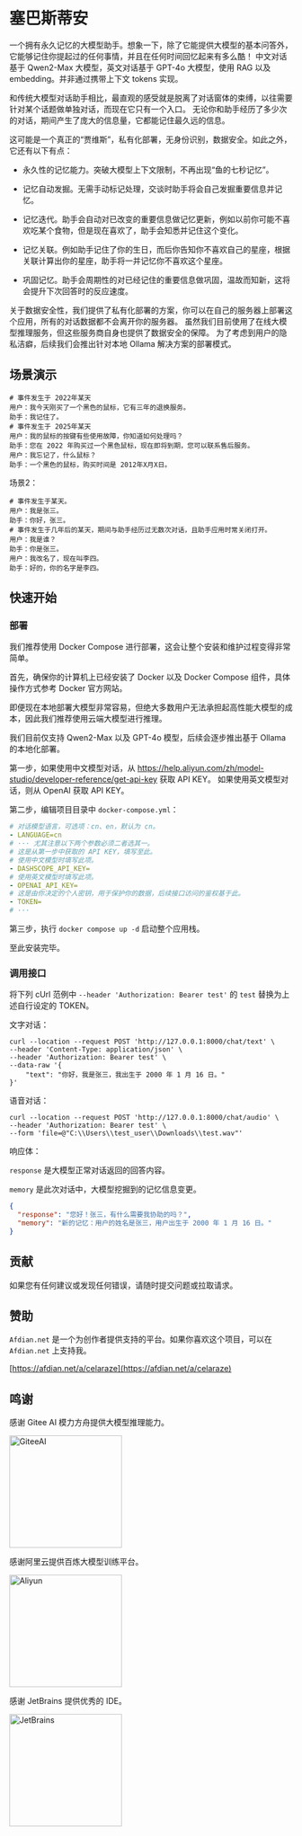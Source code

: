 # 塞巴斯蒂安

一个拥有永久记忆的大模型助手。想象一下，除了它能提供大模型的基本问答外，它能够记住你提起过的任何事情，并且在任何时间回忆起来有多么酷！
中文对话基于 Qwen2-Max 大模型，英文对话基于 GPT-4o 大模型，使用 RAG 以及 embedding。并非通过携带上下文 tokens 实现。

和传统大模型对话助手相比，最直观的感受就是脱离了对话窗体的束缚，以往需要针对某个话题做单独对话，而现在它只有一个入口。
无论你和助手经历了多少次的对话，期间产生了庞大的信息量，它都能记住最久远的信息。

这可能是一个真正的“贾维斯”，私有化部署，无身份识别，数据安全。如此之外，它还有以下有点：

- 永久性的记忆能力。突破大模型上下文限制，不再出现“鱼的七秒记忆”。

- 记忆自动发掘。无需手动标记处理，交谈时助手将会自己发掘重要信息并记忆。

- 记忆迭代。助手会自动对已改变的重要信息做记忆更新，例如以前你可能不喜欢吃某个食物，但是现在喜欢了，助手会知悉并记住这个变化。

- 记忆关联。例如助手记住了你的生日，而后你告知你不喜欢自己的星座，根据关联计算出你的星座，助手将一并记忆你不喜欢这个星座。

- 巩固记忆。助手会周期性的对已经记住的重要信息做巩固，温故而知新，这将会提升下次回答时的反应速度。

关于数据安全性，我们提供了私有化部署的方案，你可以在自己的服务器上部署这个应用，所有的对话数据都不会离开你的服务器。
虽然我们目前使用了在线大模型推理服务，但这些服务商自身也提供了数据安全的保障。
为了考虑到用户的隐私洁癖，后续我们会推出针对本地 Ollama 解决方案的部署模式。

## 场景演示

```shell
# 事件发生于 2022年某天
用户：我今天刚买了一个黑色的鼠标，它有三年的退换服务。
助手：我记住了。
# 事件发生于 2025年某天
用户：我的鼠标的按键有些使用故障，你知道如何处理吗？
助手：您在 2022 年购买过一个黑色鼠标，现在即将到期，您可以联系售后服务。
用户：我忘记了，什么鼠标？
助手：一个黑色的鼠标，购买时间是 2012年X月X日。
```

场景2：

```shell
# 事件发生于某天。
用户：我是张三。
助手：你好，张三。
# 事件发生于几年后的某天，期间与助手经历过无数次对话，且助手应用时常关闭打开。
用户：我是谁？
助手：你是张三。
用户：我改名了，现在叫李四。
助手：好的，你的名字是李四。
```

## 快速开始

### 部署

我们推荐使用 Docker Compose 进行部署，这会让整个安装和维护过程变得非常简单。

首先，确保你的计算机上已经安装了 Docker 以及 Docker Compose 组件，具体操作方式参考 Docker 官方网站。

即便现在本地部署大模型非常容易，但绝大多数用户无法承担起高性能大模型的成本，因此我们推荐使用云端大模型进行推理。

我们目前仅支持 Qwen2-Max 以及 GPT-4o 模型，后续会逐步推出基于 Ollama 的本地化部署。

第一步，如果使用中文模型对话，从 https://help.aliyun.com/zh/model-studio/developer-reference/get-api-key 获取 API KEY。
如果使用英文模型对话，则从 OpenAI 获取 API KEY。

第二步，编辑项目目录中 `docker-compose.yml`：

```yaml
# 对话模型语言，可选项：cn、en，默认为 cn。
- LANGUAGE=cn
# ··· 尤其注意以下两个参数必须二者选其一。
# 这是从第一步中获取的 API KEY，填写至此。
# 使用中文模型时填写此项。
- DASHSCOPE_API_KEY=
# 使用英文模型时填写此项。
- OPENAI_API_KEY=
# 这是由你决定的个人密钥，用于保护你的数据，后续接口访问的鉴权基于此。
- TOKEN=
# ···
```

第三步，执行 `docker compose up -d` 启动整个应用栈。

至此安装完毕。

### 调用接口

将下列 cUrl 范例中 `--header 'Authorization: Bearer test'` 的 `test` 替换为上述自行设定的 TOKEN。

文字对话：

```shell
curl --location --request POST 'http://127.0.0.1:8000/chat/text' \
--header 'Content-Type: application/json' \
--header 'Authorization: Bearer test' \
--data-raw '{
    "text": "你好，我是张三，我出生于 2000 年 1 月 16 日。"
}'
```

语音对话：

```shell
curl --location --request POST 'http://127.0.0.1:8000/chat/audio' \
--header 'Authorization: Bearer test' \
--form 'file=@"C:\\Users\\test_user\\Downloads\\test.wav"'
```

响应体：

`response` 是大模型正常对话返回的回答内容。

`memory` 是此次对话中，大模型挖掘到的记忆信息变更。

```json
{
  "response": "您好！张三，有什么需要我协助的吗？",
  "memory": "新的记忆：用户的姓名是张三，用户出生于 2000 年 1 月 16 日。"
}
```

## 贡献

如果您有任何建议或发现任何错误，请随时提交问题或拉取请求。

## 赞助

`Afdian.net` 是一个为创作者提供支持的平台。如果你喜欢这个项目，可以在 `Afdian.net` 上支持我。

[https://afdian.net/a/celaraze](https://afdian.net/a/celaraze)

## 鸣谢

感谢 Gitee AI 模力方舟提供大模型推理能力。

<a href="#" target="_blank">
    <img src="https://img.picui.cn/free/2025/02/24/67bc321fc8383.png" width="200" alt="GiteeAI" />
</a>

感谢阿里云提供百炼大模型训练平台。

<a href="#" target="_blank">
    <img src="https://img.picui.cn/free/2025/02/24/67bc31c9574ec.png" width="200" alt="Aliyun" />
</a>

感谢 JetBrains 提供优秀的 IDE。

<a href="https://www.jetbrains.com/?from=cela" target="_blank">
    <img src="https://www.jetbrains.com/company/brand/img/jetbrains_logo.png" width="200" alt="JetBrains" />
</a>